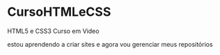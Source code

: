 # CursoHTMLeCSS
 HTML5 e CSS3 Curso em Video

estou aprendendo a criar sites e agora vou gerenciar meus repositórios